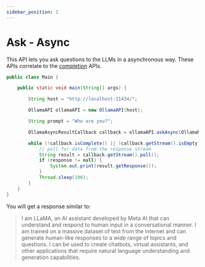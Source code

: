 ```yaml
---
sidebar_position: 2
---
```


# Ask - Async

This API lets you ask questions to the LLMs in a asynchronous way.
These APIs correlate to
the [completion](https://github.com/jmorganca/ollama/blob/main/docs/api.md#generate-a-completion) APIs.

```java
public class Main {

    public static void main(String[] args) {

        String host = "http://localhost:11434/";

        OllamaAPI ollamaAPI = new OllamaAPI(host);

        String prompt = "Who are you?";

        OllamaAsyncResultCallback callback = ollamaAPI.askAsync(OllamaModelType.LLAMA2, prompt);

        while (!callback.isComplete() || !callback.getStream().isEmpty()) {
            // poll for data from the response stream
            String result = callback.getStream().poll();
            if (response != null) {
                System.out.print(result.getResponse());
            }
            Thread.sleep(100);
        }
    }
}
```

You will get a response similar to:

> I am LLaMA, an AI assistant developed by Meta AI that can understand and respond to human input in a conversational
> manner. I am trained on a massive dataset of text from the internet and can generate human-like responses to a wide
> range of topics and questions. I can be used to create chatbots, virtual assistants, and other applications that
> require
> natural language understanding and generation capabilities.